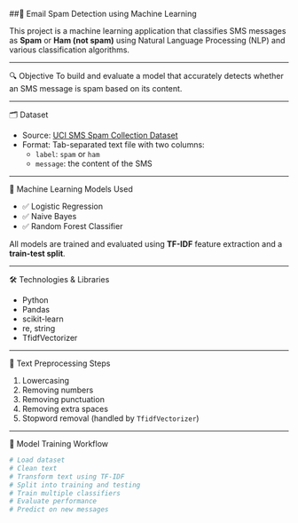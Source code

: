 ##📧 Email Spam Detection using Machine Learning

This project is a machine learning application that classifies SMS messages as **Spam** or **Ham (not spam)** using Natural Language Processing (NLP) and various classification algorithms.

---

🔍 Objective
To build and evaluate a model that accurately detects whether an SMS message is spam based on its content.

---

🗂️ Dataset

- Source: [UCI SMS Spam Collection Dataset](https://archive.ics.uci.edu/ml/datasets/sms+spam+collection)
- Format: Tab-separated text file with two columns:
  - `label`: `spam` or `ham`
  - `message`: the content of the SMS

---

🧪 Machine Learning Models Used

- ✅ Logistic Regression  
- ✅ Naive Bayes  
- ✅ Random Forest Classifier  

All models are trained and evaluated using **TF-IDF** feature extraction and a **train-test split**.

---

🛠️ Technologies & Libraries

- Python
- Pandas
- scikit-learn
- re, string
- TfidfVectorizer

---

🧼 Text Preprocessing Steps

1. Lowercasing
2. Removing numbers
3. Removing punctuation
4. Removing extra spaces
5. Stopword removal (handled by `TfidfVectorizer`)

---

🧠 Model Training Workflow

```python
# Load dataset
# Clean text
# Transform text using TF-IDF
# Split into training and testing
# Train multiple classifiers
# Evaluate performance
# Predict on new messages


